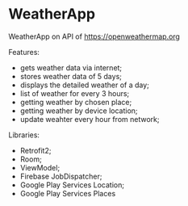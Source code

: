 # WeatherApp
WeatherApp on API of https://openweathermap.org

Features:
- gets weather data via internet;
- stores weather data of 5 days;
- displays the detailed weather of a day;
- list of weather for every 3 hours;
- getting weather by chosen place;
- getting weather by device location;
- update weahter every hour from network;

Libraries:
- Retrofit2;
- Room;
- ViewModel;
- Firebase JobDispatcher;
- Google Play Services Location;
- Google Play Services Places
